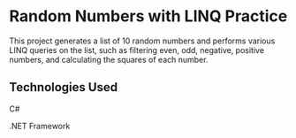 # Random Numbers with LINQ Practice
This project generates a list of 10 random numbers and performs various LINQ queries on the list, such as filtering even, odd, negative, positive numbers, and calculating the squares of each number.

## Technologies Used
C#

.NET Framework
